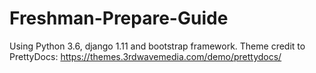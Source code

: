 # Freshman-Prepare-Guide
Using Python 3.6, django 1.11 and bootstrap framework.
Theme credit to PrettyDocs: https://themes.3rdwavemedia.com/demo/prettydocs/
